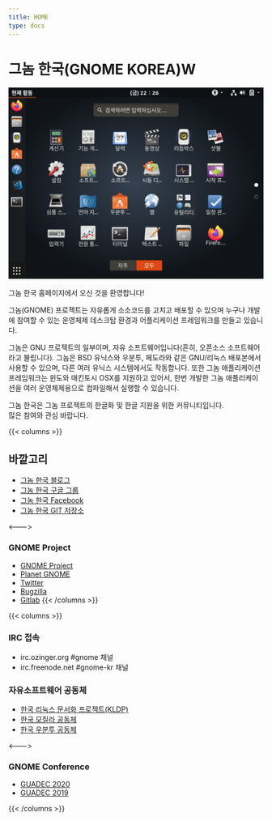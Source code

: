 ```yaml
---
title: HOME
type: docs
---
```


# 그놈 한국(GNOME KOREA)W
![GNOME3 Desktop image](featured-image@2x-1.png#center)

그놈 한국 홈페이지에서 오신 것을 환영합니다!

그놈(GNOME) 프로젝트는 자유롭게 소소코드를 고치고 배포할 수 있으며 누구나 개발에 참여할 수 있는 운영체제 데스크탑 환경과 어플리케이션 프레임워크를 만들고 있습니다.

그놈은 GNU 프로젝트의 일부이며, 자유 소프트웨어입니다(흔히, 오픈소스 소프트웨어라고 불립니다). 그놈은 BSD 유닉스와 우분투, 페도라와 같은 GNU/리눅스 배포본에서 사용할 수 있으며, 다른 여러 유닉스 시스템에서도 작동합니다.
또한 그놈 애플리케이션 프레임워크는 윈도와 매킨토시 OSX를 지원하고 있어서, 한번 개발한 그놈 애플리케이션을 여러 운영체제용으로 컴파일해서 실행할 수 있습니다.

그놈 한국은 그놈 프로젝트의 한글화 및 한글 지원을 위한 커뮤니티입니다.  
많은 참여와 관심 바랍니다.

{{< columns >}}

## 바깥고리
* [그놈 한국 블로그](http://gnome-kr.blogspot.com/)
* [그놈 한국 구글 그룹](https://groups.google.com/g/gnome-kr)
* [그놈 한국 Facebook](https://www.facebook.com/groups/gnomekorea/)
* [그놈 한국 GIT 저장소](https://github.com/gnome-korea)

<--->
### GNOME Project
* [GNOME Project](https://www.gnome.org/)
* [Planet GNOME](https://planet.gnome.org/)
* [Twitter](https://twitter.com/planetgnome)
* [Bugzilla](https://bugzilla.gnome.org/)
* [Gitlab](https://gitlab.gnome.org/)
{{< /columns >}}


{{< columns >}}
### IRC 접속
* irc.ozinger.org  #gnome 채널
* irc.freenode.net #gnome-kr 채널
### 자유소프트웨어 공동체
* [한국 리눅스 문서화 프로젝트(KLDP)](https://kldp.org)
* [한국 모질라 공동체](http://www.mozilla.or.kr)
* [한국 우분투 공동체](https://www.ubuntu-kr.org/)

<--->
### GNOME Conference
* [GUADEC 2020](https://events.gnome.org/event/1/)
* [GUADEC 2019](https://events.gnome.org/event/11/)

{{< /columns >}}
